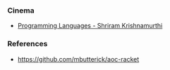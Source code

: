 ### Cinema 

- [Programming Languages - Shriram Krishnamurthi](https://m.youtube.com/playlist?list=PLbjZkI1beTSM2AlyXH3KudhmNs9Xn3Z1b)

### References

- https://github.com/mbutterick/aoc-racket
